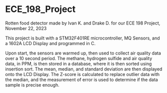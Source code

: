 # ECE_198_Project
Rotten food detector made by Ivan K. and Drake D. for our ECE 198 Project, November 22, 2023

This project is built with a STM32F401RE microcontroller, MQ Sensors, and a 1602A LCD Display and programmed in C. 

Upon start, the sensors are warmed up, then used to collect air quality data over a 10 second period. The methane, hydrogen sulfide and air quality data, in PPM, is then stored in a database, where it is then sorted using insertion sort.
The mean, median, and standard deviation are then displayed onto the LCD Display. The Z-score is calculated to replace outlier data with the median, and the measurement of error is used to determine if the data sample is precise enough.

